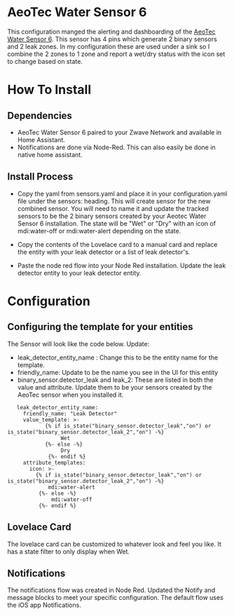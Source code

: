 # AeoTec Water Sensor 6
This configuration manged the alerting and dashboarding of the [AeoTec Water Sensor 6](https://aeotec.com/z-wave-water-sensor/).  This sensor has 4 pins which generate 2 binary sensors and 2 leak zones.  In my configuration these are used under a sink so I combine the 2 zones to 1 zone and report a wet/dry status with the icon set to change based on state.

# How To Install
## Dependencies
  * AeoTec Water Sensor 6 paired to your Zwave Network and available in Home Assistant.  
  * Notifications are done via Node-Red.  This can also easily be done in native home assistant.
  

## Install Process  
  * Copy the yaml from sensors.yaml and place it in your configuration.yaml file under the sensors: heading.  This will create sensor for the new combined sensor.  You will need to name it and update the tracked sensors to be the 2 binary sensors created by your Aeotec Water Sensor 6 installation.  The state will be "Wet" or "Dry" with an icon of mdi:water-off or mdi:water-alert depending on the state.  
  
  * Copy the contents of the Lovelace card to a manual card and replace the entity with your leak detector or a list of leak detector's.

  * Paste the node red flow into your Node Red installation.  Update the leak detector entity to your leak detector entity.
  
# Configuration
## Configuring the template for your entities
   The Sensor will look like the code below.  Update:
   * leak_detector_entity_name : Change this to be the entity name for the template.
   * friendly_name: Update to be the name you see in the UI for this entity
   * binary_sensor.detector_leak and leak_2: These are listed in both the value and attribute.  Update them to be your sensors created by the AeoTec sensor when you installed it.

     
   ```
      leak_detector_entity_name:
        friendly_name: "Leak Detector"
        value_template: >-
               {% if is_state("binary_sensor.detector_leak","on") or is_state("binary_sensor.detector_leak_2","on") -%}
                    Wet
               {%- else -%}
                    Dry
                {%- endif %}   
        attribute_templates:
          icon: >-
            {% if is_state("binary_sensor.detector_leak","on") or is_state("binary_sensor.detector_leak_2","on") -%}
                mdi:water-alert
             {%- else -%}
                 mdi:water-off
             {%- endif %}   
   ```

## Lovelace Card
   The lovelace card can be customized to whatever look and feel you like.  It has a state filter to only display when Wet.

## Notifications
   The notifications flow was created in Node Red.  Updated the Notify and message blocks to meet your specific configuration.  The default flow uses the iOS app Notifications.
